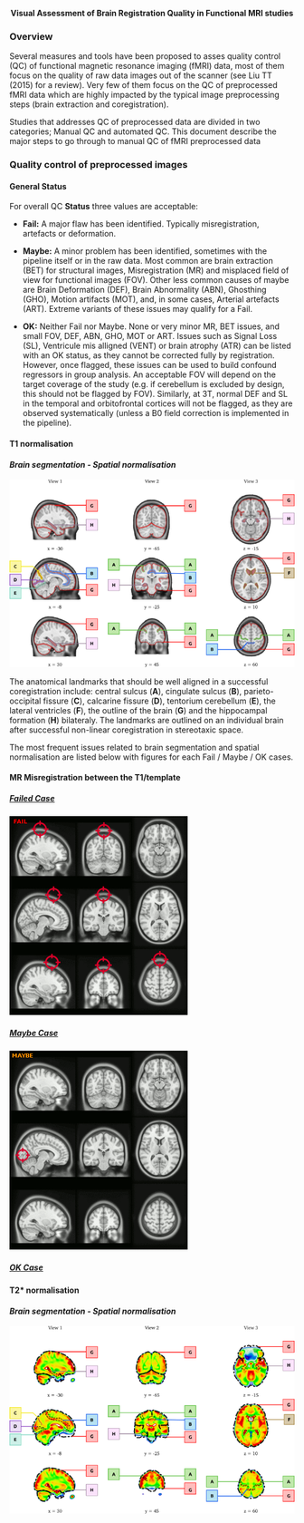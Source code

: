 <p align="center">
   <strong> Visual Assessment of Brain Registration Quality in Functional MRI studies </strong>
</p>

### Overview
Several measures and tools have been proposed to asses quality control (QC) of functional magnetic resonance imaging (fMRI) data, most of them focus on the quality of raw data images out of the scanner (see Liu TT (2015) for a review). Very few of them focus on the QC of  preprocessed fMRI data which are highly impacted by the typical image preprocessing steps (brain extraction and coregistration).

Studies that addresses QC of preprocessed data are divided in two categories;  Manual QC and automated QC. This document describe the major steps to  go through to manual QC of fMRI preprocessed data

### Quality control of preprocessed images
#### General Status

For overall QC **Status** three values are acceptable:
- **Fail:**  A major flaw has been identified. Typically misregistration, artefacts or deformation.

- **Maybe:**  A minor problem has been identified, sometimes with the pipeline itself or in the raw data. Most common are brain extraction (BET) for structural images, Misregistration (MR) and misplaced field of view  for functional images (FOV). Other less common causes of maybe are Brain Deformation (DEF), Brain Abnormality (ABN), Ghosthing (GHO), Motion artifacts (MOT), and, in some cases, Arterial artefacts (ART). Extreme variants of these issues may qualify for a Fail.

- **OK:** Neither Fail nor Maybe. None or very minor MR, BET issues, and small FOV, DEF, ABN, GHO, MOT or ART.  Issues such as Signal Loss (SL), Ventricule mis alligned (VENT) or brain atrophy (ATR) can be listed with an OK status, as they cannot be corrected fully by registration. However, once flagged, these issues can be used to build confound regressors in group analysis. An acceptable FOV will depend on the target coverage of the study (e.g. if cerebellum is excluded by design, this should not be flagged by FOV). Similarly, at 3T, normal DEF and SL in the temporal and orbitofrontal cortices will not be flagged, as they are observed systematically (unless a B0 field correction is implemented in the pipeline).   

#### T1 normalisation
#### *Brain segmentation - Spatial normalisation*
![](https://github.com/SIMEXP/zooniverse_qc/blob/master/qc_manual/fig_qc_t1.png?raw=true)

The anatomical landmarks that should be well aligned in a successful coregistration include: central sulcus (**A**), cingulate sulcus (**B**), parieto-occipital fissure (**C**), calcarine fissure (**D**), tentorium cerebellum (**E**), the lateral ventricles (**F**), the outline of the brain (**G**) and the hippocampal formation (**H**) bilateraly. The landmarks are outlined on an individual brain after successful non-linear coregistration in stereotaxic space.

The most frequent issues related to brain segmentation and spatial normalisation are listed below with figures for each Fail / Maybe / OK cases.

#### **MR** Misregistration between the T1/template

#####  [Failed Case](http://simexp.github.io/adhd200_qc_niak/wrapper_X0010032.html)


![Epic Fail](https://github.com/SIMEXP/zooniverse_qc/blob/master/qc_manual/Fig_anat_MR_fail/morph_X_0010032_anat_template_target.gif?raw=true)

#####  [Maybe Case](http://simexp.github.io/adhd200_qc_niak/wrapper_X0021005.html)
![maybe case](https://github.com/SIMEXP/zooniverse_qc/blob/master/qc_manual/Fig_anat_MR_maybe/morph_X_0021005_anat_template_target.gif?raw=true)

#####  [OK Case](http://simexp.github.io/adhd200_qc_athena/wrapper_X0021005.html)

#### T2* normalisation
#### *Brain segmentation - Spatial normalisation*
![](https://github.com/SIMEXP/zooniverse_qc/blob/master/qc_manual/fig_qc_t2.png?raw=true)
